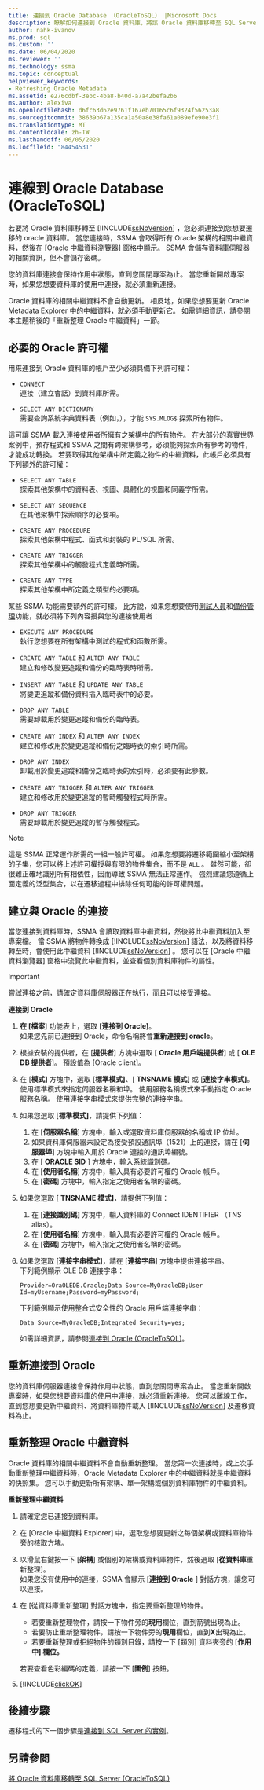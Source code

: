 ```yaml
---
title: 連接到 Oracle Database （OracleToSQL） |Microsoft Docs
description: 瞭解如何連接到 Oracle 資料庫，將該 Oracle 資料庫移轉至 SQL Server。 SSMA 會取得並顯示所有 Oracle 架構的中繼資料。
author: nahk-ivanov
ms.prod: sql
ms.custom: ''
ms.date: 06/04/2020
ms.reviewer: ''
ms.technology: ssma
ms.topic: conceptual
helpviewer_keywords:
- Refreshing Oracle Metadata
ms.assetid: e276cdbf-3ebc-4ba8-b40d-a7a42befa2b6
ms.author: alexiva
ms.openlocfilehash: d6fc63d62e9761f167eb70165c6f9324f56253a8
ms.sourcegitcommit: 38639b67a135ca1a50a8e38fa61a089efe90e3f1
ms.translationtype: MT
ms.contentlocale: zh-TW
ms.lasthandoff: 06/05/2020
ms.locfileid: "84454531"
---
```

# <a name="connecting-to-oracle-database-oracletosql"></a>連線到 Oracle Database (OracleToSQL)

若要將 Oracle 資料庫移轉至 [!INCLUDE[ssNoVersion](../../includes/ssnoversion-md.md)] ，您必須連接到您想要遷移的 oracle 資料庫。 當您連接時，SSMA 會取得所有 Oracle 架構的相關中繼資料，然後在 [Oracle 中繼資料瀏覽器] 窗格中顯示。 SSMA 會儲存資料庫伺服器的相關資訊，但不會儲存密碼。

您的資料庫連接會保持作用中狀態，直到您關閉專案為止。 當您重新開啟專案時，如果您想要資料庫的使用中連接，就必須重新連接。

Oracle 資料庫的相關中繼資料不會自動更新。 相反地，如果您想要更新 Oracle Metadata Explorer 中的中繼資料，就必須手動更新它。 如需詳細資訊，請參閱本主題稍後的「重新整理 Oracle 中繼資料」一節。

## <a name="required-oracle-permissions"></a>必要的 Oracle 許可權

用來連接到 Oracle 資料庫的帳戶至少必須具備下列許可權：

- `CONNECT`  
  連接（建立會話）到資料庫所需。

- `SELECT ANY DICTIONARY`  
  需要查詢系統字典資料表（例如，），才能 `SYS.MLOG$` 探索所有物件。

這可讓 SSMA 載入連接使用者所擁有之架構中的所有物件。 在大部分的真實世界案例中，預存程式和 SSMA 之間有跨架構參考，必須能夠探索所有參考的物件，才能成功轉換。 若要取得其他架構中所定義之物件的中繼資料，此帳戶必須具有下列額外的許可權：

- `SELECT ANY TABLE`  
  探索其他架構中的資料表、視圖、具體化的視圖和同義字所需。

- `SELECT ANY SEQUENCE`  
  在其他架構中探索順序的必要項。

- `CREATE ANY PROCEDURE`  
  探索其他架構中程式、函式和封裝的 PL/SQL 所需。

- `CREATE ANY TRIGGER`  
  探索其他架構中的觸發程式定義時所需。

- `CREATE ANY TYPE`  
  探索其他架構中所定義之類型的必要項。

某些 SSMA 功能需要額外的許可權。 比方說，如果您想要使用[測試人員](testing-migrated-database-objects-oracletosql.md)和[備份管理](managing-backups-oracletosql.md)功能，就必須將下列內容授與您的連接使用者：

- `EXECUTE ANY PROCEDURE`  
  執行您想要在所有架構中測試的程式和函數所需。

- `CREATE ANY TABLE` 和 `ALTER ANY TABLE`  
  建立和修改變更追蹤和備份的臨時表時所需。

- `INSERT ANY TABLE` 和 `UPDATE ANY TABLE`  
  將變更追蹤和備份資料插入臨時表中的必要。

- `DROP ANY TABLE`  
  需要卸載用於變更追蹤和備份的臨時表。

- `CREATE ANY INDEX` 和 `ALTER ANY INDEX`  
  建立和修改用於變更追蹤和備份之臨時表的索引時所需。

- `DROP ANY INDEX`  
  卸載用於變更追蹤和備份之臨時表的索引時，必須要有此參數。

- `CREATE ANY TRIGGER` 和 `ALTER ANY TRIGGER`  
  建立和修改用於變更追蹤的暫時觸發程式時所需。

- `DROP ANY TRIGGER`  
  需要卸載用於變更追蹤的暫存觸發程式。

> [!NOTE]
> 這是 SSMA 正常運作所需的一組一般許可權。 如果您想要將遷移範圍縮小至架構的子集，您可以將上述許可權授與有限的物件集合，而不是 `ALL` 。 雖然可能，卻很難正確地識別所有相依性，因而導致 SSMA 無法正常運作。 強烈建議您遵循上面定義的泛型集合，以在遷移過程中排除任何可能的許可權問題。

## <a name="establishing-a-connection-to-oracle"></a>建立與 Oracle 的連接

當您連接到資料庫時，SSMA 會讀取資料庫中繼資料，然後將此中繼資料加入至專案檔。 當 SSMA 將物件轉換成 [!INCLUDE[ssNoVersion](../../includes/ssnoversion-md.md)] 語法，以及將資料移轉至時，會使用此中繼資料 [!INCLUDE[ssNoVersion](../../includes/ssnoversion-md.md)] 。 您可以在 [Oracle 中繼資料瀏覽器] 窗格中流覽此中繼資料，並查看個別資料庫物件的屬性。

> [!IMPORTANT]
> 嘗試連接之前，請確定資料庫伺服器正在執行，而且可以接受連接。

**連接到 Oracle**

1. **在 [檔案**] 功能表上，選取 **[連接到 Oracle]**。  
   如果您先前已連接到 Oracle，命令名稱將會**重新連接到 oracle**。
  
2. 根據安裝的提供者，在 [**提供者**] 方塊中選取 [ **Oracle 用戶端提供者**] 或 [ **OLE DB 提供者**]。 預設值為 [Oracle client]。

3. 在 [**模式]** 方塊中，選取 [**標準模式]**、[ **TNSNAME 模式]** 或 [**連接字串模式]**。  
   使用標準模式來指定伺服器名稱和埠。 使用服務名稱模式來手動指定 Oracle 服務名稱。 使用連接字串模式來提供完整的連接字串。

4. 如果您選取 [**標準模式]**，請提供下列值：
   1. 在 [**伺服器名稱**] 方塊中，輸入或選取資料庫伺服器的名稱或 IP 位址。
   2. 如果資料庫伺服器未設定為接受預設通訊埠（1521）上的連接，請在 [**伺服器埠**] 方塊中輸入用於 Oracle 連接的通訊埠編號。
   3. 在 [ **ORACLE SID** ] 方塊中，輸入系統識別碼。
   4. 在 [**使用者名稱**] 方塊中，輸入具有必要許可權的 Oracle 帳戶。
   5. 在 [**密碼**] 方塊中，輸入指定之使用者名稱的密碼。

5. 如果您選取 [ **TNSNAME 模式]**，請提供下列值：
   1. 在 [**連接識別碼]** 方塊中，輸入資料庫的 Connect IDENTIFIER （TNS alias）。
   2. 在 [**使用者名稱**] 方塊中，輸入具有必要許可權的 Oracle 帳戶。
   3. 在 [**密碼**] 方塊中，輸入指定之使用者名稱的密碼。
  
6. 如果您選取 [**連接字串模式]**，請在 [**連接字串**] 方塊中提供連接字串。  
   下列範例顯示 OLE DB 連接字串：

   `Provider=OraOLEDB.Oracle;Data Source=MyOracleDB;User Id=myUsername;Password=myPassword;`

   下列範例顯示使用整合式安全性的 Oracle 用戶端連接字串：

   `Data Source=MyOracleDB;Integrated Security=yes;`

   如需詳細資訊，請參閱[連接到 Oracle &#40;OracleToSQL&#41;](../../ssma/oracle/connect-to-oracle-oracletosql.md)。

## <a name="reconnecting-to-oracle"></a>重新連接到 Oracle

您的資料庫伺服器連接會保持作用中狀態，直到您關閉專案為止。 當您重新開啟專案時，如果您想要資料庫的使用中連接，就必須重新連接。 您可以離線工作，直到您想要更新中繼資料、將資料庫物件載入 [!INCLUDE[ssNoVersion](../../includes/ssnoversion-md.md)] 及遷移資料為止。

## <a name="refreshing-oracle-metadata"></a>重新整理 Oracle 中繼資料

Oracle 資料庫的相關中繼資料不會自動重新整理。 當您第一次連接時，或上次手動重新整理中繼資料時，Oracle Metadata Explorer 中的中繼資料就是中繼資料的快照集。 您可以手動更新所有架構、單一架構或個別資料庫物件的中繼資料。

**重新整理中繼資料**

1. 請確定您已連接到資料庫。

2. 在 [Oracle 中繼資料 Explorer] 中，選取您想要更新之每個架構或資料庫物件旁的核取方塊。

3. 以滑鼠右鍵按一下 [**架構**] 或個別的架構或資料庫物件，然後選取 [**從資料庫**重新整理]。  
   如果您沒有使用中的連接，SSMA 會顯示 [**連接到 Oracle** ] 對話方塊，讓您可以連接。

4. 在 [從資料庫重新整理] 對話方塊中，指定要重新整理的物件。

   - 若要重新整理物件，請按一下物件旁的**現用**欄位，直到箭號出現為止。
   - 若要防止重新整理物件，請按一下物件旁的**現用**欄位，直到**X**出現為止。
   - 若要重新整理或拒絕物件的類別目錄，請按一下 [類別] 資料夾旁的 [**作用中] 欄位。**

   若要查看色彩編碼的定義，請按一下 [**圖例**] 按鈕。

5. [!INCLUDE[clickOK](../../includes/clickok-md.md)]

## <a name="next-steps"></a>後續步驟

遷移程式的下一個步驟是[連接到 SQL Server 的實例](connecting-to-sql-server-oracletosql.md)。

## <a name="see-also"></a>另請參閱

[將 Oracle 資料庫移轉至 SQL Server &#40;OracleToSQL&#41;](../../ssma/oracle/migrating-oracle-databases-to-sql-server-oracletosql.md)
